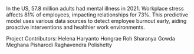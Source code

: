 In the US, 57.8 million adults had mental illness in 2021. Workplace stress affects 81% of employees, impacting relationships for 73%. This predictive model uses various data sources to detect employee burnout early, aiding proactive interventions and healthier work environments.

Project Contributors:
Helena Haryanto
Hongrae Roh
Sharanya Gowda
Meghana Pisharodi
Raghavendra Polishetty
